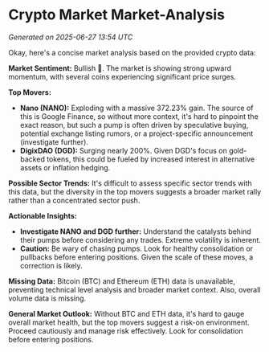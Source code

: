 # Crypto Market Market-Analysis
*Generated on 2025-06-27 13:54 UTC*

Okay, here's a concise market analysis based on the provided crypto data:

**Market Sentiment:** Bullish 🚀. The market is showing strong upward momentum, with several coins experiencing significant price surges.

**Top Movers:**

*   **Nano (NANO):** Exploding with a massive 372.23% gain. The source of this is Google Finance, so without more context, it's hard to pinpoint the exact reason, but such a pump is often driven by speculative buying, potential exchange listing rumors, or a project-specific announcement (investigate further).
*   **DigixDAO (DGD):** Surging nearly 200%. Given DGD's focus on gold-backed tokens, this could be fueled by increased interest in alternative assets or inflation hedging.

**Possible Sector Trends:** It's difficult to assess specific sector trends with this data, but the diversity in the top movers suggests a broader market rally rather than a concentrated sector push.

**Actionable Insights:**

*   **Investigate NANO and DGD further:** Understand the catalysts behind their pumps before considering any trades. Extreme volatility is inherent.
*   **Caution:** Be wary of chasing pumps. Look for healthy consolidation or pullbacks before entering positions. Given the scale of these moves, a correction is likely.

**Missing Data:** Bitcoin (BTC) and Ethereum (ETH) data is unavailable, preventing technical level analysis and broader market context. Also, overall volume data is missing.

**General Market Outlook:** Without BTC and ETH data, it's hard to gauge overall market health, but the top movers suggest a risk-on environment. Proceed cautiously and manage risk effectively. Look for consolidation before entering positions.
